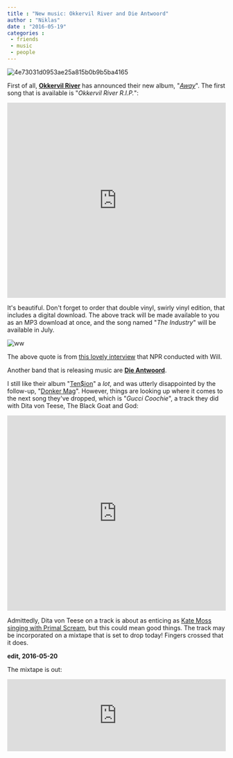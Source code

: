 ```yaml
---
title : "New music: Okkervil River and Die Antwoord"
author : "Niklas"
date : "2016-05-19"
categories : 
 - friends
 - music
 - people
---
```


![4e73031d0953ae25a815b0b9b5ba4165](https://niklasblog.com/wp-content/4e73031d0953ae25a815b0b9b5ba4165.jpg)

First of all, **[Okkervil River](http://okkervilriver.com)** has announced their new album, "_[Away](http://www.atorecords.com/away)_". The first song that is available is "_Okkervil River R.I.P._":

<iframe width="100%" height="450" scrolling="no" frameborder="no" src="https://w.soundcloud.com/player/?url=https%3A//api.soundcloud.com/tracks/254252321&amp;auto_play=false&amp;hide_related=false&amp;show_comments=true&amp;show_user=true&amp;show_reposts=false&amp;visual=true"></iframe>

It's beautiful. Don't forget to order that double vinyl, swirly vinyl edition, that includes a digital download. The above track will be made available to you as an MP3 download at once, and the song named "_The Industry_" will be available in July.

![ww](https://niklasblog.com/wp-content/ww.png)

The above quote is from [this lovely interview](http://www.npr.org/sections/world-cafe/2016/05/18/478415476/songs-we-love-okkervil-river-okkervil-river-r-i-p) that NPR conducted with Will.

Another band that is releasing music are **[Die Antwoord](http://dieantwoord.com)**.

I still like their album "[Ten$ion](https://en.wikipedia.org/wiki/Tension_(Die_Antwoord_album))" a _lot_, and was utterly disappointed by the follow-up, "[Donker Mag](https://en.wikipedia.org/wiki/Donker_Mag)". However, things are looking up where it comes to the next song they've dropped, which is "_Gucci Coochie_", a track they did with Dita von Teese, The Black Goat and God:

<iframe width="100%" height="450" scrolling="no" frameborder="no" src="https://w.soundcloud.com/player/?url=https%3A//api.soundcloud.com/tracks/264602144&amp;auto_play=false&amp;hide_related=false&amp;show_comments=true&amp;show_user=true&amp;show_reposts=false&amp;visual=true"></iframe>

Admittedly, Dita von Teese on a track is about as enticing as [Kate Moss singing with Primal Scream](https://www.youtube.com/watch?v=bNNFaJVI42E), but this could mean good things. The track may be incorporated on a mixtape that is set to drop today! Fingers crossed that it does.

**edit, 2016-05-20**

The mixtape is out:

<iframe width="100%" height="166" scrolling="no" frameborder="no" src="https://w.soundcloud.com/player/?url=https%3A//api.soundcloud.com/tracks/264752724&amp;color=000000"></iframe>
